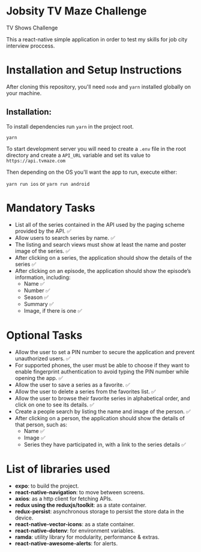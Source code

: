 # Jobsity TV Maze Challenge

TV Shows Challenge

This a react-native simple application in order to test my skills for job city interview proccess.

# Installation and Setup Instructions

After cloning this repository, you'll need `node` and `yarn` installed globally on your machine.

## Installation:

To install dependencies run `yarn` in the project root.

`yarn`

To start development server you will need to create a `.env` file in the root directory and create a `API_URL` variable and set its value to `https://api.tvmaze.com`

Then depending on the OS you'll want the app to run, execute either:

`yarn run ios` or `yarn run android`

# Mandatory Tasks

- List all of the series contained in the API used by the paging scheme provided by the API. ✅
- Allow users to search series by name. ✅
- The listing and search views must show at least the name and poster image of the series. ✅
- After clicking on a series, the application should show the details of the series ✅
- After clicking on an episode, the application should show the episode’s information, including:
  - Name ✅
  - Number ✅
  - Season ✅
  - Summary ✅
  - Image, if there is one ✅

# Optional Tasks

- Allow the user to set a PIN number to secure the application and prevent unauthorized
  users. ✅
- For supported phones, the user must be able to choose if they want to enable fingerprint
  authentication to avoid typing the PIN number while opening the app. ✅
- Allow the user to save a series as a favorite. ✅
- Allow the user to delete a series from the favorites list. ✅
- Allow the user to browse their favorite series in alphabetical order, and click on one to
  see its details. ✅
- Create a people search by listing the name and image of the person. ✅
- After clicking on a person, the application should show the details of that person, such
  as:
  - Name ✅
  - Image ✅
  - Series they have participated in, with a link to the series details ✅

# List of libraries used

- **expo**: to build the project.
- **react-native-navigation**: to move between screens.
- **axios**: as a http client for fetching APIs.
- **redux using the reduxjs/toolkit**: as a state container.
- **redux-persist**: asynchronous storage to persist the store data in the device.
- **react-native-vector-icons**: as a state container.
- **react-native-dotenv**: for environment variables.
- **ramda**: utility library for modularity, performance & extras.
- **react-native-awesome-alerts**: for alerts.
